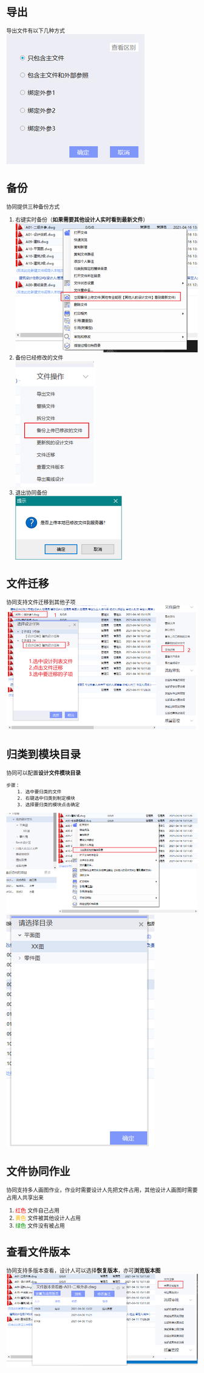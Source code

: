 # 导出

导出文件有以下几种方式  
    ![导出](../Img/导出.png) 


# 备份

协同提供三种备份方式
   1. 右键实时备份（**如果需要其他设计人实时看到最新文件**）  
        ![右键备份](../Img/右键备份.png)
   2. 备份已经修改的文件  
        ![备份已经修改的文件](../Img/备份已经修改的文件.png)
   3. 退出协同备份  
        ![退出备份](../Img/退出备份.png)


# 文件迁移

协同支持文件迁移到其他子项  
![文件迁移](../Img/文件迁移.png)


# 归类到模块目录    

协同可以配置**设计文件模块目录**    

    步骤：
        1. 选中要归类的文件
        2. 右键选中归类到制定模块
        3. 选择要归类的模块点击确定

![归类1](../Img/归类到制定模块1.png)    
![归类2](../Img/归类到制定模块2.png)    


# 文件协同作业  

协同支持多人画图作业，作业时需要设计人先把文件占用，其他设计人画图时需要占用人共享出来  
 1. <font color=#FF0000> 红色 </font> 文件自己占用   
 2. <font color=#ffb900> 黄色 </font> 文件被其他设计人占用   
 3. <font color=#009900> 绿色 </font> 文件没有被占用 


# 查看文件版本  

协同支持多版本查看，设计人可以选择**恢复版本**，亦可**浏览版本图**  
![版本图](../Img/查看文件版本.png)
